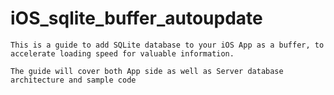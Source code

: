 # iOS_sqlite_buffer_autoupdate

    This is a guide to add SQLite database to your iOS App as a buffer, to accelerate loading speed for valuable information.
    
    The guide will cover both App side as well as Server database architecture and sample code

